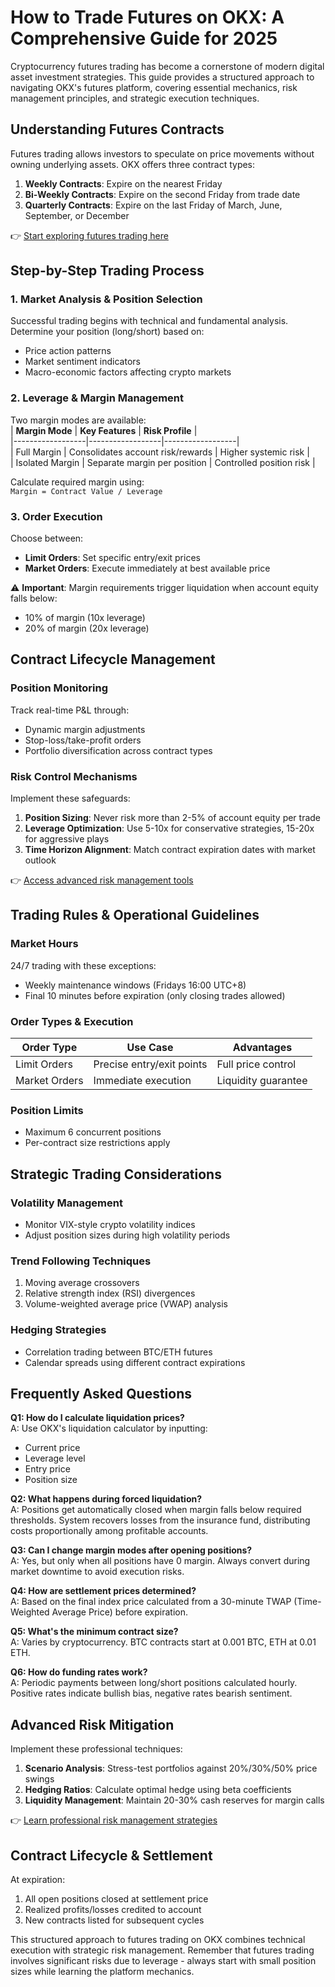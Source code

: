 # How to Trade Futures on OKX: A Comprehensive Guide for 2025  

Cryptocurrency futures trading has become a cornerstone of modern digital asset investment strategies. This guide provides a structured approach to navigating OKX's futures platform, covering essential mechanics, risk management principles, and strategic execution techniques.  

## Understanding Futures Contracts  

Futures trading allows investors to speculate on price movements without owning underlying assets. OKX offers three contract types:  
1. **Weekly Contracts**: Expire on the nearest Friday  
2. **Bi-Weekly Contracts**: Expire on the second Friday from trade date  
3. **Quarterly Contracts**: Expire on the last Friday of March, June, September, or December  

👉 [Start exploring futures trading here](https://bit.ly/okx-bonus)  

## Step-by-Step Trading Process  

### 1. Market Analysis & Position Selection  
Successful trading begins with technical and fundamental analysis. Determine your position (long/short) based on:  
- Price action patterns  
- Market sentiment indicators  
- Macro-economic factors affecting crypto markets  

### 2. Leverage & Margin Management  
Two margin modes are available:  
| **Margin Mode** | **Key Features** | **Risk Profile** |  
|------------------|------------------|------------------|  
| Full Margin | Consolidates account risk/rewards | Higher systemic risk |  
| Isolated Margin | Separate margin per position | Controlled position risk |  

Calculate required margin using:  
`Margin = Contract Value / Leverage`  

### 3. Order Execution  
Choose between:  
- **Limit Orders**: Set specific entry/exit prices  
- **Market Orders**: Execute immediately at best available price  

⚠️ **Important**: Margin requirements trigger liquidation when account equity falls below:  
- 10% of margin (10x leverage)  
- 20% of margin (20x leverage)  

## Contract Lifecycle Management  

### Position Monitoring  
Track real-time P&L through:  
- Dynamic margin adjustments  
- Stop-loss/take-profit orders  
- Portfolio diversification across contract types  

### Risk Control Mechanisms  
Implement these safeguards:  
1. **Position Sizing**: Never risk more than 2-5% of account equity per trade  
2. **Leverage Optimization**: Use 5-10x for conservative strategies, 15-20x for aggressive plays  
3. **Time Horizon Alignment**: Match contract expiration dates with market outlook  

👉 [Access advanced risk management tools](https://bit.ly/okx-bonus)  

## Trading Rules & Operational Guidelines  

### Market Hours  
24/7 trading with these exceptions:  
- Weekly maintenance windows (Fridays 16:00 UTC+8)  
- Final 10 minutes before expiration (only closing trades allowed)  

### Order Types & Execution  
| **Order Type** | **Use Case** | **Advantages** |  
|----------------|--------------|----------------|  
| Limit Orders | Precise entry/exit points | Full price control |  
| Market Orders | Immediate execution | Liquidity guarantee |  

### Position Limits  
- Maximum 6 concurrent positions  
- Per-contract size restrictions apply  

## Strategic Trading Considerations  

### Volatility Management  
- Monitor VIX-style crypto volatility indices  
- Adjust position sizes during high volatility periods  

### Trend Following Techniques  
1. Moving average crossovers  
2. Relative strength index (RSI) divergences  
3. Volume-weighted average price (VWAP) analysis  

### Hedging Strategies  
- Correlation trading between BTC/ETH futures  
- Calendar spreads using different contract expirations  

## Frequently Asked Questions  

**Q1: How do I calculate liquidation prices?**  
A: Use OKX's liquidation calculator by inputting:  
- Current price  
- Leverage level  
- Entry price  
- Position size  

**Q2: What happens during forced liquidation?**  
A: Positions get automatically closed when margin falls below required thresholds. System recovers losses from the insurance fund, distributing costs proportionally among profitable accounts.  

**Q3: Can I change margin modes after opening positions?**  
A: Yes, but only when all positions have 0 margin. Always convert during market downtime to avoid execution risks.  

**Q4: How are settlement prices determined?**  
A: Based on the final index price calculated from a 30-minute TWAP (Time-Weighted Average Price) before expiration.  

**Q5: What's the minimum contract size?**  
A: Varies by cryptocurrency. BTC contracts start at 0.001 BTC, ETH at 0.01 ETH.  

**Q6: How do funding rates work?**  
A: Periodic payments between long/short positions calculated hourly. Positive rates indicate bullish bias, negative rates bearish sentiment.  

## Advanced Risk Mitigation  

Implement these professional techniques:  
1. **Scenario Analysis**: Stress-test portfolios against 20%/30%/50% price swings  
2. **Hedging Ratios**: Calculate optimal hedge using beta coefficients  
3. **Liquidity Management**: Maintain 20-30% cash reserves for margin calls  

👉 [Learn professional risk management strategies](https://bit.ly/okx-bonus)  

## Contract Lifecycle & Settlement  

At expiration:  
1. All open positions closed at settlement price  
2. Realized profits/losses credited to account  
3. New contracts listed for subsequent cycles  

This structured approach to futures trading on OKX combines technical execution with strategic risk management. Remember that futures trading involves significant risks due to leverage - always start with small position sizes while learning the platform mechanics.
